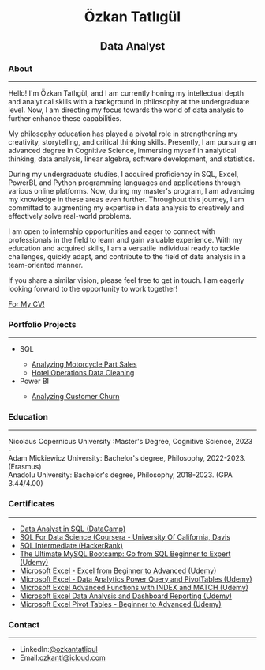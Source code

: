 <h1 align="center">Özkan Tatlıgül</h1>
<h2 align="center">Data Analyst</h3>
<h3 align="left" id="about">About</h3> <hr/>
Hello! I'm Özkan Tatlıgül, and I am currently honing my intellectual depth and analytical skills with a background in philosophy at the undergraduate level. Now, I am directing my focus towards the world of data analysis to further enhance these capabilities.<br/>

My philosophy education has played a pivotal role in strengthening my creativity, storytelling, and critical thinking skills. Presently, I am pursuing an advanced degree in Cognitive Science, immersing myself in analytical thinking, data analysis, linear algebra, software development, and statistics.<br/>

During my undergraduate studies, I acquired proficiency in SQL, Excel, PowerBI, and Python programming languages and applications through various online platforms. Now, during my master's program, I am advancing my knowledge in these areas even further. Throughout this journey, I am committed to augmenting my expertise in data analysis to creatively and effectively solve real-world problems.<br/>

I am open to internship opportunities and eager to connect with professionals in the field to learn and gain valuable experience. With my education and acquired skills, I am a versatile individual ready to tackle challenges, quickly adapt, and contribute to the field of data analysis in a team-oriented manner.<br/>

If you share a similar vision, please feel free to get in touch. I am eagerly looking forward to the opportunity to work together!

<p><a href= "https://github.com/ozkantatligul/ozkantatligul/files/13823268/Ozkan_Tatlgul_CV.1.pdf" download="OzkanTatligulCV">For My CV!</a></p>
<h3 align="left">Portfolio Projects</h3><hr/>
<ul>
  <li>SQL</li>
  <ul style="list-style-type◾">
    <li><a href="https://github.com/ozkantatligul/Portfolio-Projects#sql1">Analyzing Motorcycle Part Sales</a></li>
    <li><a href="https://github.com/ozkantatligul/Portfolio-Projects#sql2">Hotel Operations Data Cleaning</a></li>
  </ul>
  <li>Power BI</li>
  <ul style="list-style-type◾">
    <li><a href="https://github.com/ozkantatligul/Portfolio-Projects#powerbi1">Analyzing Customer Churn</a></li>
  </ul>
</ul>
<h3 align="left" id="education">Education</h3> <hr/>
Nicolaus Copernicus University :Master's Degree, Cognitive Science, 2023 - <br/>
Adam Mickiewicz University: Bachelor's degree, Philosophy, 2022-2023. (Erasmus)<br/>
Anadolu University: Bachelor's degree, Philosophy, 2018-2023. (GPA 3.44/4.00)
<h3 align="left" id="certificates">Certificates</h3> <hr/>
<ul>
  <li>
    <a href="https://www.datacamp.com/statement-of-accomplishment/track/1d40aa56ce0b5714c210d360f5aa8549dcee19bc" alt="ozkantatligul" height="30" width="40" target="_blank"/>Data Analyst in SQL (DataCamp)</a>
  </li>
  <li>
    <a href="https://www.coursera.org/account/accomplishments/certificate/NKV7LN3TPAYP"alt="ozkantatligul" height="30" width="40" target="_blank"/>SQL For Data Science (Coursera - University Of California, Davis</a>
  </li>
    <li>
    <a href="https://www.hackerrank.com/certificates/6f646698399f"alt="ozkantatligul" height="30" width="40" target="_blank"/>SQL Intermediate (HackerRank)</a>
  </li>
    <li>
    <a href="https://www.udemy.com/certificate/UC-ae4e09f9-42b6-4be8-89d2-b477c0ed2396/"alt="ozkantatligul" height="30" width="40" target="_blank"/>The Ultimate MySQL Bootcamp: Go from SQL Beginner to Expert (Udemy)</a>
  </li>
    <li>
    <a href="https://www.udemy.com/certificate/UC-6cbed32e-774b-4bf8-81f8-2b2bcc9ea8e0/"alt="ozkantatligul" height="30" width="40" target="_blank"/>Microsoft Excel - Excel from Beginner to Advanced (Udemy)</a>
  </li>
    <li>
    <a href="https://www.udemy.com/certificate/UC-8d6d983f-719d-4aad-a928-63364e2cf5e2/"alt="ozkantatligul" height="30" width="40" target="_blank"/>Microsoft Excel - Data Analytics Power Query and PivotTables (Udemy)</a>
  </li>
    <li>
    <a href="https://www.udemy.com/certificate/UC-c96eb2a4-979b-4a73-ba7e-32fb090b12a2/"alt="ozkantatligul" height="30" width="40" target="_blank"/>Microsoft Excel Advanced Functions with INDEX and MATCH (Udemy)</a>
  </li>
    <li>
    <a href="https://www.udemy.com/certificate/UC-9ef3e2dc-bb8f-41a4-900d-25bf9298dae6/"alt="ozkantatligul" height="30" width="40" target="_blank"/>Microsoft Excel Data Analysis and Dashboard Reporting (Udemy)</a>
  </li>
    <li>
    <a href="https://www.udemy.com/certificate/UC-7102cb27-fc32-46fb-9ac4-30ca86f69583/"alt="ozkantatligul" height="30" width="40" target="_blank"/>Microsoft Excel Pivot Tables - Beginner to Advanced (Udemy)</a>
  </li>
</ul>
<h3 align="left" id="contact">Contact</h3> <hr/>
<ul>
  <li>LinkedIn:<a href="https://www.linkedin.com/in/ozkantatligul/" alt="ozkantatligul" height="30" width="40" target="_blank"/>@ozkantatligul</a></li>
  <li>Email:<a href="mailto:ozkantl@icloud.com" alt="ozkantatligul" height="30" width="40" target="_blank"/>ozkantl@icloud.com</a></li>
</ul>
